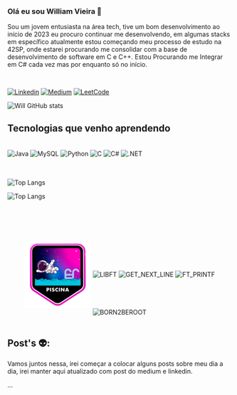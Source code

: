 ### Olá eu sou William Vieira 👋

<p>Sou um jovem entusiasta na área tech, tive um bom desenvolvimento ao início de 2023 eu procuro continuar me desenvolvendo, em algumas stacks em específico atualmente estou começando meu processo de estudo na 42SP, onde estarei procurando me consolidar com a base de desenvolvimento de software em C e C++. Estou Procurando me Integrar em C# cada vez mas por enquanto só no início.</p>
<br>

[![Linkedin](https://img.shields.io/badge/LinkedIn-0077B5?style=for-the-badge&logo=linkedin&logoColor=white)](https://www.linkedin.com/in/william-v1/)
[![Medium](	https://img.shields.io/badge/Medium-12100E?style=for-the-badge&logo=medium&logoColor=white)](https://medium.com/@wvmwill)
[![LeetCode](https://img.shields.io/badge/-LeetCode-FFA116?style=for-the-badge&logo=LeetCode&logoColor=black)](https://leetcode.com/will787/)


![Will GitHub stats](https://github-readme-stats.vercel.app/api?username=will787&show_icons=true&theme=tokyonight)


## Tecnologias que venho aprendendo

<div style="inline_block"><br/>
    <img align="center" alt="Java" src="https://img.shields.io/badge/Java-ED8B00?style=for-the-badge&logo=openjdk&logoColor=white">
    <img align="center" alt="MySQL" src="https://img.shields.io/badge/MySQL-00000F?style=for-the-badge&logo=mysql&logoColor=white">
    <img align="center" alt="Python" src="https://img.shields.io/badge/Python-3776AB?style=for-the-badge&logo=python&logoColor=white">
    <img align="center" alt="C" src="https://img.shields.io/badge/C-00599C?style=for-the-badge&logo=c&logoColor=white">
    <img align="center" alt="C#" src="https://img.shields.io/badge/C%23-239120?style=for-the-badge&logo=c-sharp&logoColor=white">
    <img align="center" alt=".NET" src="https://img.shields.io/badge/.NET-5C2D91?style=for-the-badge&logo=.net&logoColor=white">
</div></br>


<div style="inline_block"><br/>

![Top Langs](https://github-readme-stats.vercel.app/api/top-langs/?username=will787&hide_progress=true)

![Top Langs](https://github-readme-stats.vercel.app/api/top-langs/?username=will787&layout=compact)
</div><br>


<br><br>
<div style="inline-block" align="center">
<img align="center" alt="Piscine" src="image/piscine2.png">
<img align="center" alt="LIBFT" src="https://game.42sp.org.br/static/assets/achievements/libftm.png">
<img align="center" alt="GET_NEXT_LINE" src="https://game.42sp.org.br/static/assets/achievements/get_next_linem.png">
<img align="center" alt="FT_PRINTF" src="https://game.42sp.org.br/static/assets/achievements/ft_printfe.png">
<img align="center" alt="BORN2BEROOT" src="https://game.42sp.org.br/static/assets/achievements/born2berootm.png">
</div>

<br>

## Post's 👽: 
<p>Vamos juntos nessa, irei começar a colocar alguns posts sobre meu dia a dia, irei manter aqui atualizado com post do medium e linkedin. </p> 
... <div>
</div>
